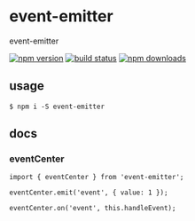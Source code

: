# event-emitter

event-emitter

[![npm version](https://badge.fury.io/js/event-emitter.png)](https://badge.fury.io/js/event-emitter)
[![build status](https://travis-ci.org/twobin/event-emitter.svg)](https://travis-ci.org/twobin/event-emitter)
[![npm downloads](https://img.shields.io/npm/dt/event-emitter.svg?style=flat-square)](https://www.npmjs.com/package/event-emitter)

## usage

```
$ npm i -S event-emitter
```

## docs

### eventCenter

```
import { eventCenter } from 'event-emitter';

eventCenter.emit('event', { value: 1 });

eventCenter.on('event', this.handleEvent);
```
